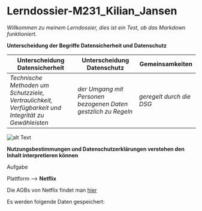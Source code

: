 # Lerndossier-M231_Kilian_Jansen

*Willkommen zu meinem Lerndossier, dies ist ein Test, ob das Markdown funktioniert.*

**Unterscheidung der Begriffe Datensicherheit und Datenschutz**



|                             **Unterscheidung Datensicherheit**                                       |                 **Unterscheidung Datenschutz**                 |    **Gemeinsamkeiten**     |
|------------------------------------------------------------------------------------------------------|----------------------------------------------------------------|----------------------------|
|  *Technische Methoden um Schutzziele, Vertraulichkeit, Verfügbarkeit und Integrität zu Gewähleisten* |  *der Umgang mit Personen bezogenen Daten gestzlich zu Regeln* |  *geregelt durch die DSG*  |     

 
![alt Text](https://gitlab.com/ch-tbz-it/Stud/m231/-/raw/KES/01_Datenschutz/media/DatensicherheitDreieck.PNG)

**Nutzungsbestimmungen und Datenschutzerklärungen verstehen den Inhalt interpretieren können**



Aufgabe

Plattform --> **Netflix**

Die AGBs von Netflix findet man [hier]([https://help.netflix.com/legal/termsofuse/])

Es werden folgende Daten gespeichert:









        


